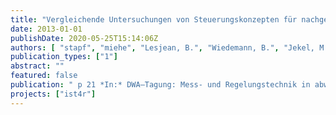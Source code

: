 ```yaml
---
title: "Vergleichende Untersuchungen von Steuerungskonzepten für nachgeschaltete Ozonanlagen"
date: 2013-01-01
publishDate: 2020-05-25T15:14:06Z
authors: [ "stapf", "miehe", "Lesjean, B.", "Wiedemann, B.", "Jekel, M." ]
publication_types: ["1"]
abstract: ""
featured: false
publication: " p 21 *In:* DWA–Tagung: Mess- und Regelungstechnik in abwassertechnischen Anlagen. Fulda, Germany. 15-16 October 2013"
projects: ["ist4r"]
---
```


